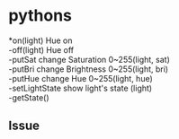 # pythons


*on(light)				Hue on<br>
-off(light)			Hue off<br>
-putSat					change Saturation 0~255(light, sat)<br>
-putBri					change Brightness 0~255(light, bri)<br>
-putHue					change Hue 0~255(light, hue)<br>
-setLightState		show light's state (light)<br>
-getState()<br>


## Issue
